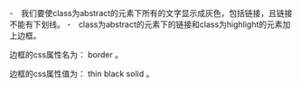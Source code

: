 -　我们要使class为abstract的元素下所有的文字显示成灰色，包括链接，且链接不能有下划线。
-　class为abstract的元素下的链接和class为highlight的元素加上边框。

边框的css属性名为： border 。

边框的css属性值为： thin black solid 。


